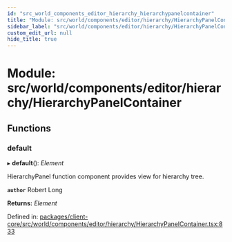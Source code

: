 ```yaml
---
id: "src_world_components_editor_hierarchy_hierarchypanelcontainer"
title: "Module: src/world/components/editor/hierarchy/HierarchyPanelContainer"
sidebar_label: "src/world/components/editor/hierarchy/HierarchyPanelContainer"
custom_edit_url: null
hide_title: true
---
```


# Module: src/world/components/editor/hierarchy/HierarchyPanelContainer

## Functions

### default

▸ **default**(): *Element*

HierarchyPanel function component provides view for hierarchy tree.

**`author`** Robert Long

**Returns:** *Element*

Defined in: [packages/client-core/src/world/components/editor/hierarchy/HierarchyPanelContainer.tsx:833](https://github.com/xr3ngine/xr3ngine/blob/65dfcf39a/packages/client-core/src/world/components/editor/hierarchy/HierarchyPanelContainer.tsx#L833)
